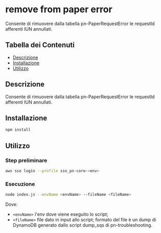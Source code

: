 # remove from paper error

Consente di rimuovere dalla tabella pn-PaperRequestError le requestId afferenti IUN annullati.

## Tabella dei Contenuti

- [Descrizione](#descrizione)
- [Installazione](#installazione)
- [Utilizzo](#utilizzo)

## Descrizione

Consente di rimuovere dalla tabella pn-PaperRequestError le requestId afferenti IUN annullati.

## Installazione

```bash
npm install
```

## Utilizzo
### Step preliminare

```bash
aws sso login --profile sso_pn-core-<env>
```

### Esecuzione
```bash
node index.js --envName <envName> --fileName <fileName>
```

Dove:
- `<envName>` l'env dove viene eseguito lo script;
- `<fileName>` file dato in input allo script; formato del file è un dump di DynamoDB generato dallo script dump_sqs di pn-troubleshooting.

